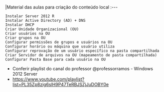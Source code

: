 |Material das aulas para criação do conteúdo local
:---

    Instalar Server 2012 R
    Instalar Active Directory (AD) + DNS
    Instalar DHCP
    Criar Unidade Organizacional (OU)
    Criar usuários na OU
    Criar grupos na OU
    Configurar permissões de grupos e usuários na OU
    Configurar horário ou máquina que usuário utiliza
    Configurar reprovação de um usuário específico na pasta compartilhada
    Criar Servidor de arquivos na OU (mapeamento de pasta compartilhada)
    Configurar Pasta Base para cada usuário na OU

 - Conferir playlist do canal do professor @professorramos - Windows 2012 Server
 - https://www.youtube.com/playlist?list=PL35Zp8zig6slH9P47TeRBJSZjJuDOBY0e
